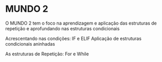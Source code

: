 # MUNDO 2
O MUNDO 2 tem o foco na aprendizagem e aplicação das estruturas de repetição e aprofundando nas estruturas condicionais

Acrescentando nas condições:
IF e ELIF
Aplicação de estruturas condicionais aninhadas

As estruturas de Repetição:
For e While